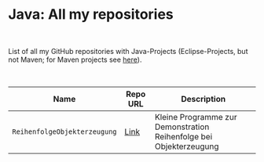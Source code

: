 # Java: All my repositories #

<br>

List of all my GitHub repositories with Java-Projects (Eclipse-Projects, but not Maven; for Maven projects see [here](TOC-maven.md)).

<br>

| Name | Repo URL | Description |
| ---- | -------- | ----------- |
| `ReihenfolgeObjekterzeugung` | [Link](https://github.com/MDecker-MobileComputing/Java_ReihenfolgeObjekterzeugung) | Kleine Programme zur Demonstration Reihenfolge bei Objekterzeugung |

<br>
